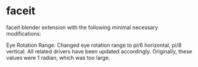 # faceit
faceit blender extension with the following minimal necessary modifications:

Eye Rotation Range: Changed eye rotation range to pi/6 horizontal, pi/8 vertical. All related drivers have been updated accordingly. Originally, these values were 1 radian, which was too large.

